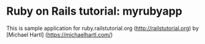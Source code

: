# Ruby on Rails tutorial: myrubyapp
This is sample application for ruby.railstutorial.org (http://railstutorial.org) 
by [Michael Hartl] (https://michaelhartl.com/)
